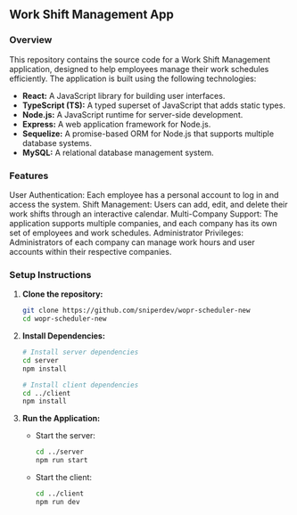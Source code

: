 ## Work Shift Management App

### Overview
This repository contains the source code for a Work Shift Management application, designed to help employees manage their work schedules efficiently. The application is built using the following technologies:

- **React:** A JavaScript library for building user interfaces.
- **TypeScript (TS):** A typed superset of JavaScript that adds static types.
- **Node.js:** A JavaScript runtime for server-side development.
- **Express:** A web application framework for Node.js.
- **Sequelize:** A promise-based ORM for Node.js that supports multiple database systems.
- **MySQL:** A relational database management system.

### Features
User Authentication: Each employee has a personal account to log in and access the system.
Shift Management: Users can add, edit, and delete their work shifts through an interactive calendar.
Multi-Company Support: The application supports multiple companies, and each company has its own set of employees and work schedules.
Administrator Privileges: Administrators of each company can manage work hours and user accounts within their respective companies.

### Setup Instructions
1. **Clone the repository:**
   ```bash
   git clone https://github.com/sniperdev/wopr-scheduler-new
   cd wopr-scheduler-new
   ```

2. **Install Dependencies:**
   ```bash
   # Install server dependencies
   cd server
   npm install

   # Install client dependencies
   cd ../client
   npm install
   ```

3. **Run the Application:**
   - Start the server:
     ```bash
     cd ../server
     npm run start
     ```
   - Start the client:
     ```bash
     cd ../client
     npm run dev
     ```
